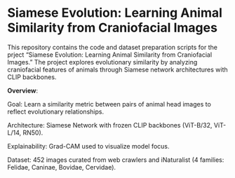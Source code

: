 # Siamese Evolution: Learning Animal Similarity from Craniofacial Images

This repository contains the code and dataset preparation scripts for the prject “Siamese Evolution: Learning Animal Similarity from Craniofacial Images.” The project explores evolutionary similarity by analyzing craniofacial features of animals through Siamese network architectures with CLIP backbones.

**Overview**:

Goal: Learn a similarity metric between pairs of animal head images to reflect evolutionary relationships.

Architecture: Siamese Network with frozen CLIP backbones (ViT-B/32, ViT-L/14, RN50).

Explainability: Grad-CAM used to visualize model focus.

Dataset: 452 images curated from web crawlers and iNaturalist (4 families: Felidae, Caninae, Bovidae, Cervidae).

